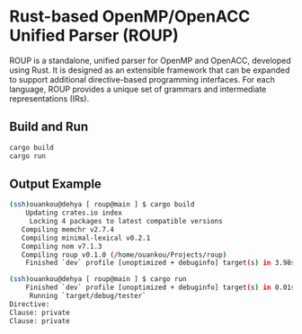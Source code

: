 # Rust-based OpenMP/OpenACC Unified Parser (ROUP) 
ROUP is a standalone, unified parser for OpenMP and OpenACC, developed using Rust. It is designed as an extensible framework that can be expanded to support additional directive-based programming interfaces. For each language, ROUP provides a unique set of grammars and intermediate representations (IRs).

## Build and Run
```bash
cargo build
cargo run
```

## Output Example
```bash
(ssh)ouankou@dehya [ roup@main ] $ cargo build
    Updating crates.io index
     Locking 4 packages to latest compatible versions
   Compiling memchr v2.7.4
   Compiling minimal-lexical v0.2.1
   Compiling nom v7.1.3
   Compiling roup v0.1.0 (/home/ouankou/Projects/roup)
    Finished `dev` profile [unoptimized + debuginfo] target(s) in 3.98s

(ssh)ouankou@dehya [ roup@main ] $ cargo run
    Finished `dev` profile [unoptimized + debuginfo] target(s) in 0.01s
     Running `target/debug/tester`
Directive:
Clause: private
Clause: private
```

